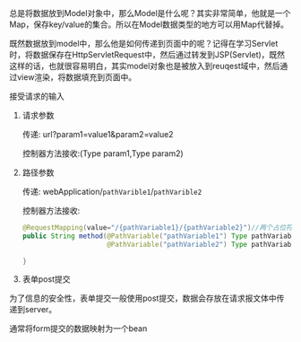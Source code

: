 总是将数据放到Model对象中，那么Model是什么呢？其实非常简单，他就是一个Map，保存key/value的集合。所以在Model数据类型的地方可以用Map代替掉。

既然数据放到model中，那么他是如何传递到页面中的呢？记得在学习Servlet时，将数据保存在HttpServletRequest中，然后通过转发到JSP(Servlet)，既然这样的话，也就很容易明白，其实model对象也是被放入到reuqest域中，然后通过view渲染，将数据填充到页面中。

接受请求的输入

1. 请求参数

   传递: url?param1=value1&param2=value2

   控制器方法接收:(Type param1,Type param2)

2. 路径参数

   传递: webApplication/`pathVarible1`/`pathVarible2`

   控制器方法接收:

   ```java
   @RequestMapping(value="/{pathVariable1}/{pathVariable2}")//两个占位符，映射到处理方法参数上
   public String method(@PathVariable("pathVariable1") Type pathVariable1,
                        @PathVariable("pathVariable2") Type pathVariable2){
     
   }
   ```

3. 表单post提交

​        为了信息的安全性，表单提交一般使用post提交，数据会存放在请求报文体中传递到server。

通常将form提交的数据映射为一个bean